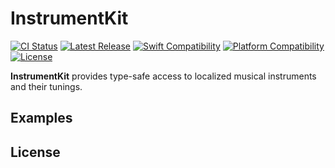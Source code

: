 # InstrumentKit

[![CI Status](https://github.com/bdrelling/InstrumentKit/actions/workflows/tests.yml/badge.svg)](https://github.com/bdrelling/InstrumentKit/actions/workflows/tests.yml)
[![Latest Release](https://img.shields.io/github/v/tag/bdrelling/InstrumentKit?color=blue&label=latest)](https://github.com/bdrelling/InstrumentKit/releases)
[![Swift Compatibility](https://img.shields.io/endpoint?url=https%3A%2F%2Fswiftpackageindex.com%2Fapi%2Fpackages%2Fbdrelling%2FInstrumentKit%2Fbadge%3Ftype%3Dswift-versions)](https://swiftpackageindex.com/bdrelling/InstrumentKit)
[![Platform Compatibility](https://img.shields.io/endpoint?url=https%3A%2F%2Fswiftpackageindex.com%2Fapi%2Fpackages%2Fbdrelling%2FInstrumentKit%2Fbadge%3Ftype%3Dplatforms)](https://swiftpackageindex.com/bdrelling/InstrumentKit)
[![License](https://img.shields.io/github/license/bdrelling/InstrumentKit)](https://github.com/bdrelling/InstrumentKit/blob/main/LICENSE)

**InstrumentKit** provides type-safe access to localized musical instruments and their tunings.

## Examples

## License
